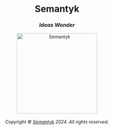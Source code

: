 <h1 align='center'>Semantyk</h1>
<h3 align='center'><i>Ideas Wonder</i></h3>
<p align='center'>
  <picture>
    <source srcset="https://www.semantyk.com/favicon-dark.svg" media="
(prefers-color-scheme: dark)" />
    <source srcset="https://www.semantyk.com/favicon.svg" media="
(prefers-color-scheme: light)" />
    <img src="https://www.semantyk.com/icon.png" alt="Semantyk" 
width="250" />
  </picture>
  <br>
  <br>
  <i>Copyright © <a href="https://www.semantyk.com">Semantyk</a> 2024. All rights reserved.</i>
</p>
